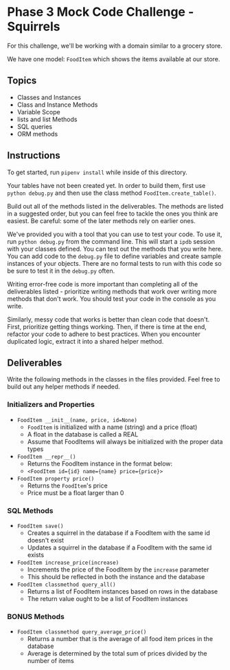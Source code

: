# Phase 3 Mock Code Challenge - Squirrels

For this challenge, we'll be working with a domain similar to a grocery store.

We have one model: `FoodItem` which shows the items available at our store.

## Topics

- Classes and Instances
- Class and Instance Methods
- Variable Scope
- lists and list Methods
- SQL queries
- ORM methods

## Instructions

To get started, run `pipenv install` while inside of this directory.

Your tables have not been created yet. In order to build them, first use
`python debug.py` and then use the class method `FoodItem.create_table()`.

Build out all of the methods listed in the deliverables. The methods are listed
in a suggested order, but you can feel free to tackle the ones you think are
easiest. Be careful: some of the later methods rely on earlier ones.

We've provided you with a tool that you can use to test your code. To use it,
run `python debug.py` from the command line. This will start a `ipdb` session
with your classes defined. You can test out the methods that you write here. You
can add code to the `debug.py` file to define variables and create sample
instances of your objects. There are no formal tests to run with this code so be
sure to test it in the `debug.py` often.

Writing error-free code is more important than completing all of the
deliverables listed - prioritize writing methods that work over writing more
methods that don't work. You should test your code in the console as you write.

Similarly, messy code that works is better than clean code that doesn't. First,
prioritize getting things working. Then, if there is time at the end, refactor
your code to adhere to best practices. When you encounter duplicated logic,
extract it into a shared helper method.

## Deliverables

Write the following methods in the classes in the files provided. Feel free to
build out any helper methods if needed.

### Initializers and Properties

- `FoodItem __init__(name, price, id=None)`
  - `FoodItem` is initialized with a name (string) and a price (float)
  - A float in the database is called a REAL
  - Assume that FoodItems will always be initialized with the proper data types
- `FoodItem __repr__()`
  - Returns the FoodItem instance in the format below:
  - `<FoodItem id={id} name={name} price={price}>`
- `FoodItem property price()`
  - Returns the `FoodItem`'s price
  - Price must be a float larger than 0

### SQL Methods

- `FoodItem save()`
  - Creates a squirrel in the database if a FoodItem with the same id doesn't exist
  - Updates a squirrel in the database if a FoodItem with the same id exists
- `FoodItem increase_price(increase)`
  - Increments the price of the FoodItem by the `increase` parameter
  - This should be reflected in both the instance and the database
- `FoodItem classmethod query_all()`
  - Returns a list of FoodItem instances based on rows in the database
  - The return value ought to be a list of FoodItem instances

### BONUS Methods

- `FoodItem classmethod query_average_price()`
  - Returns a number that is the average of all food item prices in the database
  - Average is determined by the total sum of prices divided by the number of items
